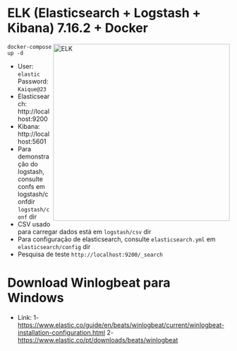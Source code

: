 # ELK (Elasticsearch + Logstash + Kibana) 7.16.2 + Docker

<img src="https://images.contentstack.io/v3/assets/bltefdd0b53724fa2ce/blt280217a63b82a734/5bbdaacf63ed239936a7dd56/elastic-logo.svg" alt="ELK" width="400" align="right" />

```
docker-compose up -d
```

* User: `elastic` Password: `Kaique@23`
* Elasticsearch: http://localhost:9200
* Kibana: http://localhost:5601
* Para demonstração do logstash, consulte confs em logstash/confdir `logstash/conf` dir
* CSV usado para carregar dados está em `logstash/csv` dir
* Para configuração de elasticsearch, consulte `elasticsearch.yml` em `elasticsearch/config` dir
* Pesquisa de teste `http://localhost:9200/_search`

# Download Winlogbeat para Windows 
* Link:
1- https://www.elastic.co/guide/en/beats/winlogbeat/current/winlogbeat-installation-configuration.html
2- https://www.elastic.co/pt/downloads/beats/winlogbeat

